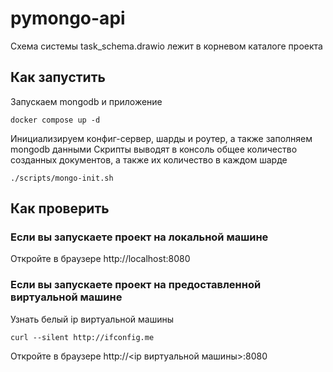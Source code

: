 # pymongo-api

Схема системы task_schema.drawio лежит в корневом каталоге проекта

## Как запустить

Запускаем mongodb и приложение

```shell
docker compose up -d
```

Инициализируем конфиг-сервер, шарды и роутер, а также заполняем mongodb данными
Скрипты выводят в консоль общее количество созданных документов, а также их количество в каждом шарде

```shell
./scripts/mongo-init.sh
```

## Как проверить

### Если вы запускаете проект на локальной машине

Откройте в браузере http://localhost:8080

### Если вы запускаете проект на предоставленной виртуальной машине

Узнать белый ip виртуальной машины

```shell
curl --silent http://ifconfig.me
```

Откройте в браузере http://<ip виртуальной машины>:8080
